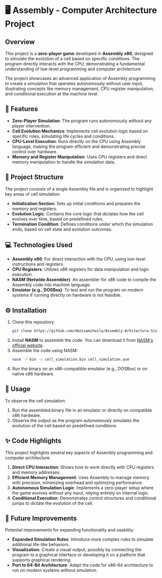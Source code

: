 # 🖥️ Assembly - Computer Architecture Project

## Overview

This project is a **zero-player game** developed in **Assembly x86**, designed to simulate the evolution of a cell based on specific conditions. The program directly interacts with the CPU, demonstrating a fundamental understanding of low-level programming and computer architecture. 

The project showcases an advanced application of Assembly programming to create a simulation that operates autonomously without user input, illustrating concepts like memory management, CPU register manipulation, and conditional execution at the machine level.

## 🚀 Features

- **Zero-Player Simulation**: The program runs autonomously without any player intervention.
- **Cell Evolution Mechanics**: Implements cell evolution logic based on specific rules, simulating life cycles and conditions.
- **CPU-Level Execution**: Runs directly on the CPU using Assembly language, making the program efficient and demonstrating precise control over hardware.
- **Memory and Register Manipulation**: Uses CPU registers and direct memory manipulation to handle the simulation data.

## 📂 Project Structure

The project consists of a single Assembly file and is organized to highlight key areas of cell simulation:

- **Initialization Section**: Sets up initial conditions and prepares the memory and registers.
- **Evolution Logic**: Contains the core logic that dictates how the cell evolves over time, based on predefined rules.
- **Termination Condition**: Defines conditions under which the simulation ends, based on cell state and evolution outcomes.

## 💻 Technologies Used

- **Assembly x86**: For direct interaction with the CPU, using low-level instructions and registers.
- **CPU Registers**: Utilizes x86 registers for data manipulation and logic execution.
- **NASM (Netwide Assembler)**: An assembler for x86 code to compile the Assembly code into machine language.
- **Emulator (e.g., DOSBox)**: To test and run the program on modern systems if running directly on hardware is not feasible.

## ⚙️ Installation

1. Clone this repository:
   ```bash
   git clone https://github.com/denisamihaila/Assembly-Arhitectura-Sistemelor-De-Calcul.git
   ```
2. Install **NASM** to assemble the code. You can download it from [NASM's official website](https://www.nasm.us/).
3. Assemble the code using NASM:
   ```bash
   nasm -f bin -o cell_simulation.bin cell_simulation.asm
   ```
4. Run the binary on an x86-compatible emulator (e.g., DOSBox) or on native x86 hardware.

## 📝 Usage

To observe the cell simulation:

1. Run the assembled binary file in an emulator or directly on compatible x86 hardware.
2. Observe the output as the program autonomously simulates the evolution of the cell based on predefined conditions.

## ✨ Code Highlights

This project highlights several key aspects of Assembly programming and computer architecture:

1. **Direct CPU Interaction**: Shows how to work directly with CPU registers and memory addresses.
2. **Efficient Memory Management**: Uses Assembly to manage memory with precision, minimizing overhead and optimizing performance.
3. **Autonomous Simulation Logic**: Implements a zero-player setup where the game evolves without any input, relying entirely on internal logic.
4. **Conditional Execution**: Demonstrates control structures and conditional jumps to dictate the evolution of the cell.

## 🔧 Future Improvements

Potential improvements for expanding functionality and usability:

- **Expanded Simulation Rules**: Introduce more complex rules to simulate additional life-like behaviors.
- **Visualization**: Create a visual output, possibly by connecting the program to a graphical interface or developing it on a platform that supports graphical rendering.
- **Port to 64-Bit Architecture**: Adapt the code for x86-64 architecture to run on modern systems without emulation.

